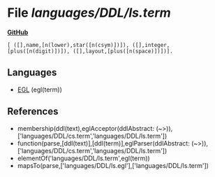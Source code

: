 # File _languages/DDL/ls.term_
**[GitHub](https://github.com/softlang/yas/blob/master/languages/DDL/ls.term)**
```
[ ([],name,[n(lower),star([n(csym)])]), ([],integer,[plus([n(digit)])]), ([],layout,[plus([n(space)])])].
```

## Languages
* [EGL](../languages/EGL.md) (egl(term))

## References
* membership(ddl(text),eglAcceptor(ddlAbstract: (~>)),['languages/DDL/cs.term','languages/DDL/ls.term'])
* function(parse,[ddl(text)],[ddl(term)],eglParser(ddlAbstract: (~>)),['languages/DDL/cs.term','languages/DDL/ls.term'])
* elementOf('languages/DDL/ls.term',egl(term))
* mapsTo(parse,['languages/DDL/ls.egl'],['languages/DDL/ls.term'])
